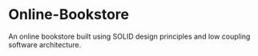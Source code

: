 # Online-Bookstore
An online bookstore built using SOLID design principles and low coupling software architecture.
